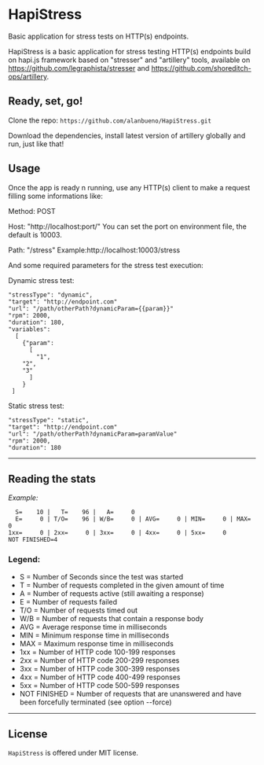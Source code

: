 # HapiStress
Basic application for stress tests on HTTP(s) endpoints.

HapiStress is a basic application for stress testing HTTP(s) endpoints build on hapi.js framework based on "stresser" and "artillery" tools, available on https://github.com/legraphista/stresser and https://github.com/shoreditch-ops/artillery.

## Ready, set, go!

Clone the repo:
`https://github.com/alanbueno/HapiStress.git`

Download the dependencies, install latest version of artillery globally and run, just like that!

## Usage

Once the app is ready n running, use any HTTP(s) client to make a request filling some informations like:

Method: POST

Host: "http://localhost:port/"
You can set the port on environment file, the default is 10003.

Path: "/stress"
Example:http://localhost:10003/stress

And some required parameters for the stress test execution:

Dynamic stress test:
```
"stressType": "dynamic",
"target": "http://endpoint.com"
"url": "/path/otherPath?dynamicParam={{param}}"
"rpm": 2000,
"duration": 180,
"variables": 
  [
    {"param": 
      [
        "1",
	"2",
	"3"
      ]
    }
 ]
```
Static stress test:
```
"stressType": "static",
"target": "http://endpoint.com"
"url": "/path/otherPath?dynamicParam=paramValue"
"rpm": 2000,
"duration": 180
```

___

## Reading the stats
_Example:_
```
  S=    10 |   T=    96 |   A=     0
  E=     0 | T/O=    96 | W/B=     0 | AVG=     0 | MIN=     0 | MAX=     0
1xx=     0 | 2xx=     0 | 3xx=     0 | 4xx=     0 | 5xx=     0
NOT FINISHED=4
```

### Legend:
 - S   = Number of Seconds since the test was started
 - T   = Number of requests completed in the given amount of time
 - A   = Number of requests active (still awaiting a response)
 - E   = Number of requests failed 
 - T/O = Number of requests timed out
 - W/B = Number of requests that contain a response body
 - AVG = Average response time in milliseconds
 - MIN = Minimum response time in milliseconds
 - MAX = Maximum response time in milliseconds
 - 1xx = Number of HTTP code 100-199 responses
 - 2xx = Number of HTTP code 200-299 responses
 - 3xx = Number of HTTP code 300-399 responses
 - 4xx = Number of HTTP code 400-499 responses
 - 5xx = Number of HTTP code 500-599 responses
 - NOT FINISHED = Number of requests that are unanswered and have been forcefully terminated (see option --force)
___

## License

`HapiStress` is offered under MIT license.
